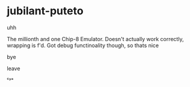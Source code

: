 # jubilant-puteto
uhh

The millionth and one Chip-8 Emulator. Doesn't actually work correctly, wrapping is f'd.
Got debug functinoality though, so thats nice

bye

leave

ᶜʸᵃ
